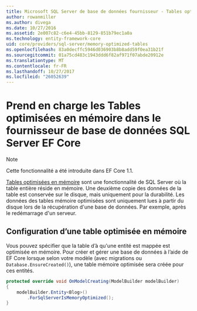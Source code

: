 ```yaml
---
title: Microsoft SQL Server de base de données fournisseur - Tables optimisées en mémoire - EF Core
author: rowanmiller
ms.author: divega
ms.date: 10/27/2016
ms.assetid: 2e007c82-c6e4-45bb-8129-851b79ec1a0a
ms.technology: entity-framework-core
uid: core/providers/sql-server/memory-optimized-tables
ms.openlocfilehash: 83a0decffc5946d036903b8b8add59f0ea31b21f
ms.sourcegitcommit: 01a75cd483c1943ddd6f82af971f07abde20912e
ms.translationtype: MT
ms.contentlocale: fr-FR
ms.lasthandoff: 10/27/2017
ms.locfileid: "26052639"
---
```

# <a name="memory-optimized-tables-support-in-sql-server-ef-core-database-provider"></a>Prend en charge les Tables optimisées en mémoire dans le fournisseur de base de données SQL Server EF Core

> [!NOTE]  
>
> Cette fonctionnalité a été introduite dans EF Core 1.1.

[Tables optimisées en mémoire](https://docs.microsoft.com/sql/relational-databases/in-memory-oltp/memory-optimized-tables) sont une fonctionnalité de SQL Server où la table entière réside en mémoire. Une deuxième copie des données de la table est conservée sur le disque, mais uniquement pour la durabilité. Les données des tables mémoire optimisées sont uniquement lues à partir du disque lors de la récupération d'une base de données. Par exemple, après le redémarrage d'un serveur.

## <a name="configuring-a-memory-optimized-table"></a>Configuration d’une table optimisée en mémoire

Vous pouvez spécifier que la table d’à qu'une entité est mappée est optimisée en mémoire. Pour créer et gérer une base de données à l’aide de EF Core lorsque selon votre modèle (avec migrations ou `Database.EnsureCreated()`), une table mémoire optimisée sera créée pour ces entités.

``` csharp
protected override void OnModelCreating(ModelBuilder modelBuilder)
{
    modelBuilder.Entity<Blog>()
        .ForSqlServerIsMemoryOptimized();
}
```
